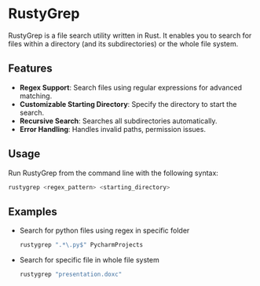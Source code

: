 # RustyGrep

RustyGrep is a file search utility written in Rust. 
It enables you to search for files within a directory (and its subdirectories) or the whole file system.

## Features
- **Regex Support**: Search files using regular expressions for advanced matching.
- **Customizable Starting Directory**: Specify the directory to start the search.
- **Recursive Search**: Searches all subdirectories automatically.
- **Error Handling**: Handles invalid paths, permission issues.

## Usage

Run RustyGrep from the command line with the following syntax:

```bash
rustygrep <regex_pattern> <starting_directory>
```

## Examples

- Search for python files using regex in specific folder

  ```bash
  rustygrep ".*\.py$" PycharmProjects
  ```

- Search for specific file in whole file system 
    ```bash
  rustygrep "presentation.doxc" 
  ```
